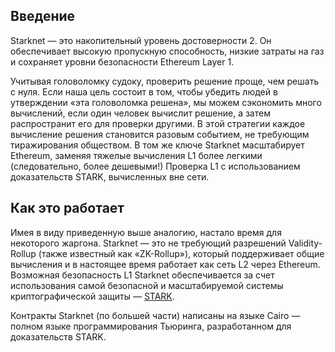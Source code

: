 ## Введение

Starknet — это накопительный уровень достоверности 2. Он обеспечивает высокую пропускную способность, низкие затраты на газ и сохраняет уровни безопасности Ethereum Layer 1.

Учитывая головоломку судоку, проверить решение проще, чем решать с нуля. Если наша цель состоит в том, чтобы убедить людей в утверждении «эта головоломка решена», мы можем сэкономить много вычислений, если один человек вычислит решение, а затем распространит его для проверки другими. В этой стратегии каждое вычисление решения становится разовым событием, не требующим тиражирования обществом. В том же ключе Starknet масштабирует Ethereum, заменяя тяжелые вычисления L1 более легкими (следовательно, более дешевыми!) Проверка L1 с использованием доказательств STARK, вычисленных вне сети.

## Как это работает

Имея в виду приведенную выше аналогию, настало время для некоторого жаргона. Starknet — это не требующий разрешений Validity-Rollup (также известный как «ZK-Rollup»), который поддерживает общие вычисления и в настоящее время работает как сеть L2 через Ethereum. Возможная безопасность L1 Starknet обеспечивается за счет использования самой безопасной и масштабируемой системы криптографической защиты — [STARK](https://starkware.co/stark/).

Контракты Starknet (по большей части) написаны на языке Cairo — полном языке программирования Тьюринга, разработанном для доказательств STARK.